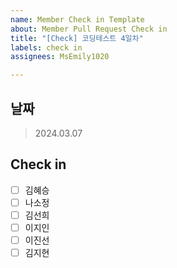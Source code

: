 ```yaml
---
name: Member Check in Template
about: Member Pull Request Check in
title: "[Check] 코딩테스트 4일차"
labels: check in
assignees: MsEmily1020

---
```


## 날짜
 > 2024.03.07

## Check in
 - [ ] 김혜승
 - [ ] 나소정
 - [ ] 김선희
 - [ ] 이지인
 - [ ] 이진선
 - [ ] 김지현
